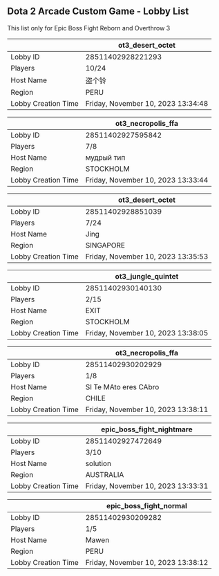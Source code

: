 ## Dota 2 Arcade Custom Game - Lobby List

This list only for Epic Boss Fight Reborn and Overthrow 3

|  | ot3_desert_octet |
| ------ | ------ |
| Lobby ID | 28511402928221293 |
| Players | 10/24 |
| Host Name | 盗个铃 |
| Region | PERU |
| Lobby Creation Time | Friday, November 10, 2023 13:34:48 |


|  | ot3_necropolis_ffa |
| ------ | ------ |
| Lobby ID | 28511402927595842 |
| Players | 7/8 |
| Host Name | мудрый тип |
| Region | STOCKHOLM |
| Lobby Creation Time | Friday, November 10, 2023 13:33:44 |


|  | ot3_desert_octet |
| ------ | ------ |
| Lobby ID | 28511402928851039 |
| Players | 7/24 |
| Host Name | Jing |
| Region | SINGAPORE |
| Lobby Creation Time | Friday, November 10, 2023 13:35:53 |


|  | ot3_jungle_quintet |
| ------ | ------ |
| Lobby ID | 28511402930140130 |
| Players | 2/15 |
| Host Name | EXIT |
| Region | STOCKHOLM |
| Lobby Creation Time | Friday, November 10, 2023 13:38:05 |


|  | ot3_necropolis_ffa |
| ------ | ------ |
| Lobby ID | 28511402930202929 |
| Players | 1/8 |
| Host Name | SI Te MAto eres CAbro |
| Region | CHILE |
| Lobby Creation Time | Friday, November 10, 2023 13:38:11 |


|  | epic_boss_fight_nightmare |
| ------ | ------ |
| Lobby ID | 28511402927472649 |
| Players | 3/10 |
| Host Name | solution |
| Region | AUSTRALIA |
| Lobby Creation Time | Friday, November 10, 2023 13:33:31 |


|  | epic_boss_fight_normal |
| ------ | ------ |
| Lobby ID | 28511402930209282 |
| Players | 1/5 |
| Host Name | Mawen |
| Region | PERU |
| Lobby Creation Time | Friday, November 10, 2023 13:38:12 |


